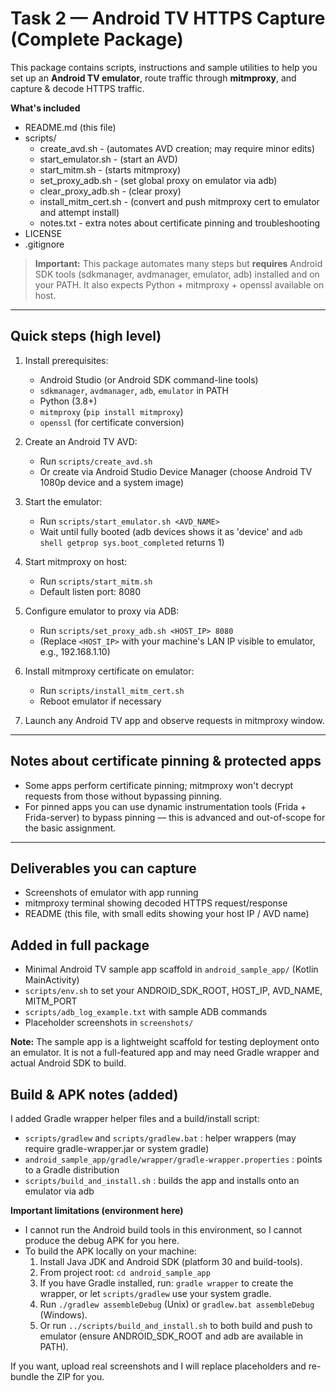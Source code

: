 # Task 2 — Android TV HTTPS Capture (Complete Package)

This package contains scripts, instructions and sample utilities to help you set up an **Android TV emulator**, route traffic through **mitmproxy**, and capture & decode HTTPS traffic.

**What's included**
- README.md (this file)
- scripts/
  - create_avd.sh           - (automates AVD creation; may require minor edits)
  - start_emulator.sh       - (start an AVD)
  - start_mitm.sh           - (starts mitmproxy)
  - set_proxy_adb.sh        - (set global proxy on emulator via adb)
  - clear_proxy_adb.sh      - (clear proxy)
  - install_mitm_cert.sh    - (convert and push mitmproxy cert to emulator and attempt install)
  - notes.txt               - extra notes about certificate pinning and troubleshooting
- LICENSE
- .gitignore

> **Important:** This package automates many steps but **requires** Android SDK tools (sdkmanager, avdmanager, emulator, adb) installed and on your PATH. It also expects Python + mitmproxy + openssl available on host.

---

## Quick steps (high level)

1. Install prerequisites:
   - Android Studio (or Android SDK command-line tools)
   - `sdkmanager`, `avdmanager`, `adb`, `emulator` in PATH
   - Python (3.8+)
   - `mitmproxy` (`pip install mitmproxy`)
   - `openssl` (for certificate conversion)

2. Create an Android TV AVD:
   - Run `scripts/create_avd.sh`
   - Or create via Android Studio Device Manager (choose Android TV 1080p device and a system image)

3. Start the emulator:
   - Run `scripts/start_emulator.sh <AVD_NAME>`
   - Wait until fully booted (adb devices shows it as 'device' and `adb shell getprop sys.boot_completed` returns 1)

4. Start mitmproxy on host:
   - Run `scripts/start_mitm.sh`
   - Default listen port: 8080

5. Configure emulator to proxy via ADB:
   - Run `scripts/set_proxy_adb.sh <HOST_IP> 8080`
   - (Replace `<HOST_IP>` with your machine's LAN IP visible to emulator, e.g., 192.168.1.10)

6. Install mitmproxy certificate on emulator:
   - Run `scripts/install_mitm_cert.sh`
   - Reboot emulator if necessary

7. Launch any Android TV app and observe requests in mitmproxy window.

---

## Notes about certificate pinning & protected apps
- Some apps perform certificate pinning; mitmproxy won't decrypt requests from those without bypassing pinning.
- For pinned apps you can use dynamic instrumentation tools (Frida + Frida-server) to bypass pinning — this is advanced and out-of-scope for the basic assignment.

---

## Deliverables you can capture
- Screenshots of emulator with app running
- mitmproxy terminal showing decoded HTTPS request/response
- README (this file, with small edits showing your host IP / AVD name)

## Added in full package
- Minimal Android TV sample app scaffold in `android_sample_app/` (Kotlin MainActivity)
- `scripts/env.sh` to set your ANDROID_SDK_ROOT, HOST_IP, AVD_NAME, MITM_PORT
- `scripts/adb_log_example.txt` with sample ADB commands
- Placeholder screenshots in `screenshots/`

**Note:** The sample app is a lightweight scaffold for testing deployment onto an emulator. It is not a full-featured app and may need Gradle wrapper and actual Android SDK to build.



## Build & APK notes (added)

I added Gradle wrapper helper files and a build/install script:
- `scripts/gradlew` and `scripts/gradlew.bat` : helper wrappers (may require gradle-wrapper.jar or system gradle)
- `android_sample_app/gradle/wrapper/gradle-wrapper.properties` : points to a Gradle distribution
- `scripts/build_and_install.sh` : builds the app and installs onto an emulator via adb

**Important limitations (environment here)**
- I cannot run the Android build tools in this environment, so I cannot produce the debug APK for you here.
- To build the APK locally on your machine:
  1. Install Java JDK and Android SDK (platform 30 and build-tools).
  2. From project root: `cd android_sample_app`
  3. If you have Gradle installed, run: `gradle wrapper` to create the wrapper, or let `scripts/gradlew` use your system gradle.
  4. Run `./gradlew assembleDebug` (Unix) or `gradlew.bat assembleDebug` (Windows).
  5. Or run `../scripts/build_and_install.sh` to both build and push to emulator (ensure ANDROID_SDK_ROOT and adb are available in PATH).

If you want, upload real screenshots and I will replace placeholders and re-bundle the ZIP for you.
